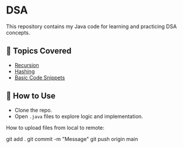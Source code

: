 # DSA
This repository contains my Java code for learning and practicing DSA concepts.

## 📁 Topics Covered

- [Recursion](./recursion.java)
- [Hashing](./hashing.java)
- [Basic Code Snippets](./basics.java) 

## 📌 How to Use

- Clone the repo.
- Open `.java` files to explore logic and implementation.

How to upload files from local to remote:

git add .
git commit -m "Message"
git push origin main
